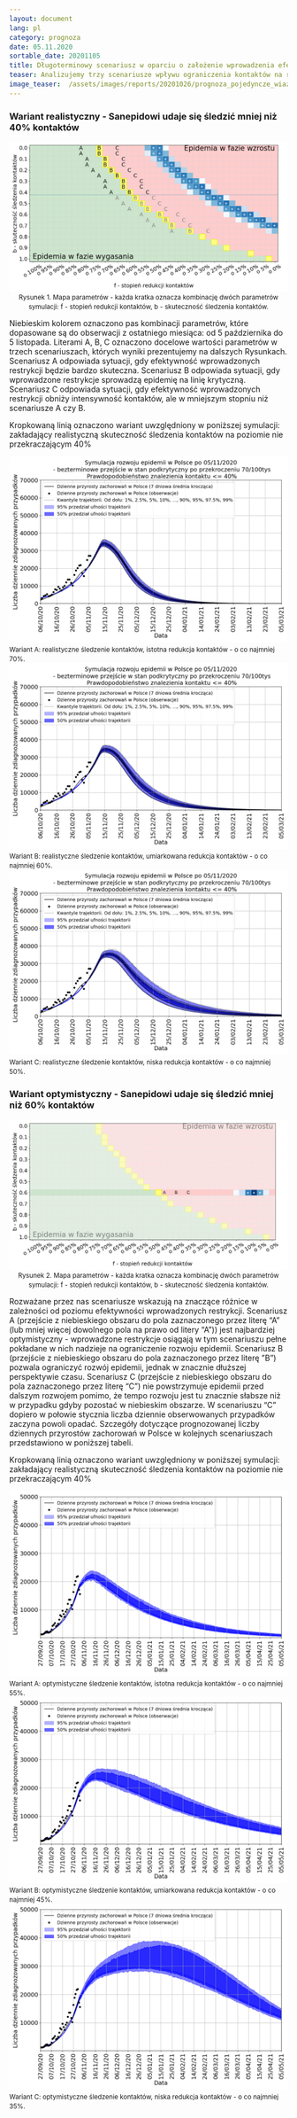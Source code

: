 ```yaml
---
layout: document
lang: pl
category: prognoza
date: 05.11.2020
sortable_date: 20201105
title: Długoterminowy scenariusz w oparciu o założenie wprowadzenia efektywnych restrykcji po przekroczeniu kryterium 70-75 zakażonych przypadków na 100 tys. osób na 7 dni
teaser: Analizujemy trzy scenariusze wpływu ograniczenia kontaktów na rozwój pandemii zakładając że system szpitalny nie ulegnie kolapsowi. Jeśli system zdrowotny nie udźwignie ciężaru pandemii, nasze predykcje dotyczące zgonów mogą być mocno niedoszacowane.
image_teaser:  /assets/images/reports/20201026/prognoza_pojedyncze_wiazki_26102020_backtracking_q0.6_pl_v7b_2.png
---
```


<h3>Wariant realistyczny - Sanepidowi udaje się śledzić mniej niż 40% kontaktów</h3>

<div style="text-align: center" class="row 80%">
    <span class="image fit">
        <img src="/assets/images/reports/20201105/restrykcje_heatmap.png" style="display: block; margin: 0 auto;"/>
    </span>
    <small>Rysunek 1. Mapa parametrów - każda kratka oznacza kombinację dwóch parametrów symulacji: f - stopień redukcji kontaktów, b - skuteczność śledzenia kontaktów.</small>
</div>


<p>Niebieskim kolorem oznaczono pas kombinacji parametrów, które dopasowane są do obserwacji z ostatniego miesiąca: 
od 5 października do 5 listopada. Literami A, B, C oznaczono docelowe wartości parametrów w trzech scenariuszach,
których wyniki prezentujemy na dalszych Rysunkach. Scenariusz A odpowiada sytuacji, gdy efektywność wprowadzonych 
restrykcji będzie bardzo skuteczna. Scenariusz B odpowiada sytuacji, gdy wprowadzone restrykcje sprowadzą epidemię 
na linię krytyczną. Scenariusz C odpowiada sytuacji, gdy efektywność wprowadzonych restrykcji obniży intensywność 
kontaktów, ale w mniejszym stopniu niż scenariusze A czy B.
</p>

<p>Kropkowaną linią oznaczono wariant uwzględniony w poniższej symulacji: zakładający realistyczną skuteczność 
śledzenia kontaktów na poziomie nie przekraczającym 40%</p>

<div class="box alt">
    <div class="row 80% uniform">
        <div class="6u 12u$(medium)">
            <span class="image fit">
                <img src="/assets/images/reports/20201105/restrykcje_A.png" />
            </span>
            <small>Wariant A: realistyczne śledzenie kontaktów, istotna redukcja kontaktów - o co najmniej 70%.</small>
        </div>
        <div class="6u 12u$(medium)">
            <span class="image fit">
                <img src="/assets/images/reports/20201105/restrykcje_B.png" />
            </span>
            <small>Wariant B: realistyczne śledzenie kontaktów, umiarkowana redukcja kontaktów - o co najmniej 60%.</small>
        </div>
        <div class="6u 12u$(medium)">
            <span class="image fit">
                <img src="/assets/images/reports/20201105/restrykcje_C.png" />
            </span>
            <small>Wariant C: realistyczne śledzenie kontaktów, niska redukcja kontaktów - o co najmniej 50%.</small>
        </div>
    </div>
</div>

<h3>Wariant optymistyczny - Sanepidowi udaje się śledzić mniej niż 60% kontaktów</h3>

<div style="text-align: center" class="row 80%">
    <span class="image fit">
        <img src="/assets/images/reports/20201105/optymizm_heatmap.png" style="display: block; margin: 0 auto;"/>
    </span>
    <small>Rysunek 2. Mapa parametrów - każda kratka oznacza kombinację dwóch parametrów symulacji: f - stopień redukcji kontaktów, b - skuteczność śledzenia kontaktów.</small>
</div>


<p>Rozważane przez nas scenariusze wskazują na znaczące różnice w zależności od poziomu efektywności wprowadzonych restrykcji. Scenariusz A (przejście z niebieskiego obszaru do pola zaznaczonego przez literę “A” (lub mniej więcej dowolnego pola na prawo od litery “A”)) jest najbardziej optymistyczny - wprowadzone restrykcje osiągają w tym scenariuszu pełne pokładane w nich nadzieje na ograniczenie rozwoju epidemii. Scenariusz B (przejście z niebieskiego obszaru do pola zaznaczonego przez literę ”B”) pozwala ograniczyć rozwój epidemii, jednak w znacznie dłuższej perspektywie czasu. Scenariusz C (przejście z niebieskiego obszaru do pola zaznaczonego przez literę “C”) nie powstrzymuje epidemii przed dalszym rozwojem pomimo, że tempo rozwoju jest tu znacznie słabsze niż w przypadku gdyby pozostać w niebieskim obszarze. W scenariuszu “C” dopiero w połowie stycznia liczba dziennie obserwowanych przypadków zaczyna powoli opadać. Szczegóły dotyczące prognozowanej liczby dziennych przyrostów zachorowań w Polsce w kolejnych scenariuszach przedstawiono w poniższej tabeli.
</p>

<p>Kropkowaną linią oznaczono wariant uwzględniony w poniższej symulacji: zakładający realistyczną skuteczność 
śledzenia kontaktów na poziomie nie przekraczającym 40%</p>

<div class="box alt">
    <div class="row 80% uniform">
        <div class="6u 12u$(medium)">
            <span class="image fit">
                <img src="/assets/images/reports/20201105/optymizm_A.png" />
            </span>
            <small>Wariant A: optymistyczne śledzenie kontaktów, istotna redukcja kontaktów - o co najmniej 55%.</small>
        </div>
        <div class="6u 12u$(medium)">
            <span class="image fit">
                <img src="/assets/images/reports/20201105/optymizm_B.png" />
            </span>
            <small>Wariant B: optymistyczne śledzenie kontaktów, umiarkowana redukcja kontaktów - o co najmniej 45%.</small>
        </div>
        <div class="6u 12u$(medium)">
            <span class="image fit">
                <img src="/assets/images/reports/20201105/optymizm_C.png" />
            </span>
            <small>Wariant C: optymistyczne śledzenie kontaktów, niska redukcja kontaktów - o co najmniej 35%.</small>
        </div>
    </div>
</div>
